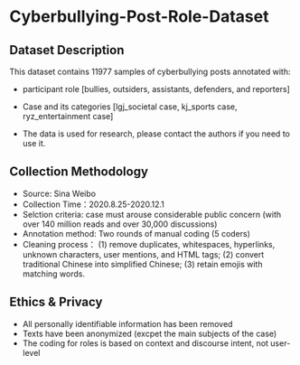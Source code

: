 # Cyberbullying-Post-Role-Dataset

## Dataset Description
This dataset contains 11977 samples of cyberbullying posts annotated with:
- participant role [bullies, outsiders, assistants, defenders, and reporters]
- Case and its categories [lgj_societal case, kj_sports case, ryz_entertainment case]

- The data is used for research, please contact the authors if you need to use it.

## Collection Methodology
- Source: Sina Weibo
- Collection Time：2020.8.25-2020.12.1
- Selction criteria: case must arouse considerable public concern (with over 140 million reads and over 30,000 discussions)
- Annotation method: Two rounds of manual coding (5 coders)
- Cleaning process： (1) remove duplicates, whitespaces, hyperlinks, unknown characters, user mentions, and HTML tags; (2) convert traditional Chinese into simplified Chinese; (3) retain emojis with matching words.

## Ethics & Privacy
- All personally identifiable information has been removed 
- Texts have been anonymized (excpet the main subjects of the case)
- The coding for roles is based on context and discourse intent, not user-level
